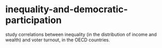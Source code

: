 # inequality-and-democratic-participation
study correlations between inequality (in the distribution of income and wealth) and voter turnout, in the OECD countries.
